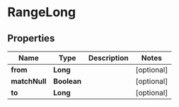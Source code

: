 # RangeLong

## Properties
Name | Type | Description | Notes
------------ | ------------- | ------------- | -------------
**from** | **Long** |  |  [optional]
**matchNull** | **Boolean** |  |  [optional]
**to** | **Long** |  |  [optional]

